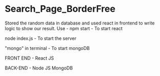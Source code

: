 # Search_Page_BorderFree
Stored the random data in database and used react in frontend to write logic to show our result.
Use -
  npm start - To start react 
  
  node index.js - To start the server
  
  
  "mongo" in terminal - To start mongoDB
  
  
  
  FRONT END - 
    React JS
    
    
  BACK-END -
    Node JS
    MongoDB
